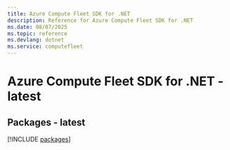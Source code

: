 ```yaml
---
title: Azure Compute Fleet SDK for .NET
description: Reference for Azure Compute Fleet SDK for .NET
ms.date: 08/07/2025
ms.topic: reference
ms.devlang: dotnet
ms.service: computefleet
---
```

# Azure Compute Fleet SDK for .NET - latest
## Packages - latest
[!INCLUDE [packages](compute-fleet-index.md)]